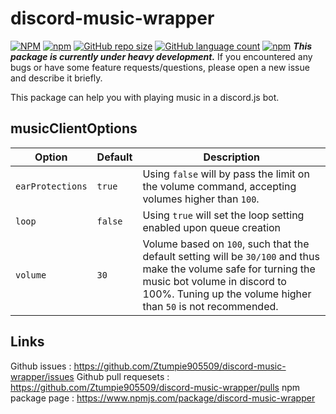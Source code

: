 # discord-music-wrapper

[![NPM](https://img.shields.io/npm/l/discord-music-wrapper)](https://github.com/Ztumpie905509/discord-music-wrapper/blob/master/LICENSE)   [![npm](https://img.shields.io/npm/v/discord-music-wrapper)](https://www.npmjs.com/package/discord-music-wrapper)   [![GitHub repo size](https://img.shields.io/github/repo-size/Ztumpie905509/discord-music-wrapper)](https://github.com/Ztumpie905509/discord-music-wrapper)   [![GitHub language count](https://img.shields.io/github/languages/count/Ztumpie905509/discord-music-wrapper)](https://github.com/Ztumpie905509/discord-music-wrapper/search?l=JavaScript)   [![npm](https://img.shields.io/npm/dm/discord-music-wrapper)](https://www.npmjs.com/package/discord-music-wrapper)
_**This package is currently under heavy development.**_
If you encountered any bugs or have some feature requests/questions, please open a new issue and describe it briefly.

This package can help you with playing music in a discord.js bot.

## musicClientOptions

| Option |Default|Description|
|---|---|---|
|`earProtections`|`true`|Using `false` will by pass the limit on the volume command, accepting volumes higher than `100`.|
|`loop`|`false`|Using `true` will set the loop setting enabled upon queue creation|
|`volume`|`30`|Volume based on `100`, such that the default setting will be `30/100` and thus make the volume safe for turning the music bot volume in discord to 100%. Tuning up the volume higher than `50` is not recommended. |

## Links

Github issues : <https://github.com/Ztumpie905509/discord-music-wrapper/issues>
Github pull requesets : <https://github.com/Ztumpie905509/discord-music-wrapper/pulls>
npm package page : <https://www.npmjs.com/package/discord-music-wrapper>
